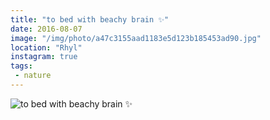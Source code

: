 ```yaml
---
title: "to bed with beachy brain ✨"
date: 2016-08-07
image: "/img/photo/a47c3155aad1183e5d123b185453ad90.jpg"
location: "Rhyl"
instagram: true
tags:
 - nature
---
```


![to bed with beachy brain ✨](/img/photo/a47c3155aad1183e5d123b185453ad90.jpg)
